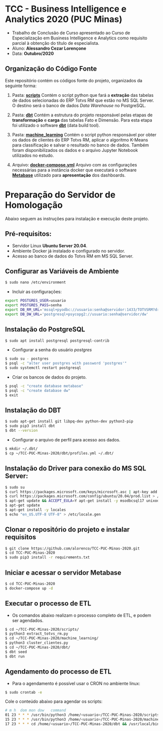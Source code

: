 # TCC - Business Intelligence e Analytics 2020 (PUC Minas)

- Trabalho de Conclusão de Curso apresentado ao Curso de Especialização em Business Intelligence e Analytics como requisito parcial à obtenção do título de especialista.
- Aluno: **Alessandro Cezar Lorençone**
- Data: **Outubro/2020**

## Organização do Código Fonte

Este repositório contém os códigos fonte do projeto, organizados da seguinte forma:

1. Pasta: **[scripts](https://github.com/alorenco/TCC-PUC-Minas-2020/tree/master/scripts)**
Contém o script python que fará a **extração** das tabelas de dados selecionadas do ERP Totvs RM que estão no MS SQL Server. O destino será o banco de dados *Data Warehouse* no PostgreSQL.

2. Pasta: **[dbt](https://github.com/alorenco/TCC-PUC-Minas-2020/tree/master/dbt)**
Contém a estrutura do projeto responsável pelas etapas de **transformação** e **carga** das tabelas Fato e Dimensão. Para esta etapa foi utilizado o software **[dbt](https://github.com/fishtown-analytics/dbt)** (data build tool).

3. Pasta: **[machine_learning](https://github.com/alorenco/TCC-PUC-Minas-2020/tree/master/machine_learning)**
Contém o script python responsável por obter os dados de clientes do ERP Totvs RM, aplicar o algorítmo K-Means para classificação e salvar o resultado no banco de dados. Também foram disponibilizados os dados e o arquivo Jupyter Notebook utilizados no estudo.

4. Arquivo: **[docker-compose.yml](https://github.com/alorenco/TCC-PUC-Minas-2020/blob/master/docker-compose.yml)**
Arquivo com as configurações necessárias para a instância docker que executará o software **[Metabase](https://github.com/metabase/metabase)** utilizado para **apresentação** dos dashboards.


# Preparação do Servidor de Homologação

Abaixo seguem as instruções para instalação e execução deste projeto.

## Pré-requisitos:

- Servidor Linux **Ubuntu Server 20.04**.
- Ambiente Docker já instalado e configurado no servidor.
- Acesso ao banco de dados do Totvs RM em MS SQL Server.

## Configurar as Variáveis de Ambiente

```bash
$ sudo nano /etc/environment
````
- Incluir as configurações:

```bash
export POSTGRES_USER=usuario
export POSTGRES_PASS=senha
export DB_RM_URL='mssql+pyodbc://usuario:senha@servidor:1433/TOTVSRM?driver=ODBC+Driver+17+for+SQL+Server'
export DB_DW_URL='postgresql+psycopg2://usuario:senha@servidor/dw'
```

## Instalação do PostgreSQL

```bash
$ sudo apt install postgresql postgresql-contrib
````

- Configurar a senha do usuário *postgres*

```bash
$ sudo su - postgres
$ psql -c "alter user postgres with password 'postgres'"
$ sudo systemctl restart postgresql
````

- Criar os bancos de dados do projeto.

```bash
$ psql -c "create database metabase"
$ psql -c "create database dw"
$ exit
````

## Instalação do DBT

```bash
$ sudo apt-get install git libpq-dev python-dev python3-pip
$ sudo pip3 install dbt
$ dbt --version
````

- Configurar o arquivo de perfil para acesso aos dados.

```bash
$ mkdir ~/.dbt/
$ cp ~/TCC-PUC-Minas-2020/dbt/profiles.yml ~/.dbt/
````

## Instalação do Driver para conexão do MS SQL Server:

```bash
$ sudo su
$ curl https://packages.microsoft.com/keys/microsoft.asc | apt-key add -
$ curl https://packages.microsoft.com/config/ubuntu/20.04/prod.list > /etc/apt/sources.list.d/mssql-release.list
$ apt-get update && ACCEPT_EULA=Y apt-get install -y msodbcsql17 unixodbc-dev
$ apt-get update 
$ apt-get install -y locales 
$ echo "en_US.UTF-8 UTF-8" > /etc/locale.gen
````

## Clonar o repositório do projeto e instalar requisitos

```bash
$ git clone https://github.com/alorenco/TCC-PUC-Minas-2020.git
$ cd TCC-PUC-Minas-2020
$ sudo pip3 install -r requirements.txt
````

## Iniciar e acessar o servidor Metabase

```bash
$ cd TCC-PUC-Minas-2020
$ docker-compose up -d
````

## Executar o processo de ETL

- Os comandos abaixo realizam o processo completo de ETL, e podem ser agendados.

```bash
$ cd ~/TCC-PUC-Minas-2020/scripts/
$ python3 extract_totvs_rm.py
$ cd ~/TCC-PUC-Minas-2020/machine_learning/
$ python3 cluster_clientes.py
$ cd ~/TCC-PUC-Minas-2020/dbt/
$ dbt seed
$ dbt run
````

## Agendamento do processo de ETL

- Para o agendamento é possível usar o CRON no ambiente linux:

```bash
$ sudo crontab -e
````

Cole o conteúdo abaixo para agendar os scripts:

```bash
# m h  dom mon dow   command
01 23 * * * /usr/bin/python3 /home/<usuario>/TCC-PUC-Minas-2020/scripts/extract_totvs_rm.py >> /var/log/extract_totvs.log 2>&1
15 23 * * * /usr/bin/python3 /home/<usuario>/TCC-PUC-Minas-2020/machine_learning/cluster_clientes.py >> /var/log/cluster_clientes.log 2>&1
17 23 * * * cd /home/<usuario>/TCC-PUC-Minas-2020/dbt && /usr/local/bin/dbt run --profiles-dir /home/<usuario>/.dbt >> /var/log/dbt.log 2>&1
````


